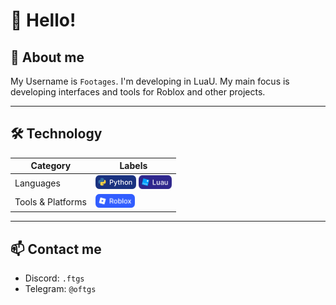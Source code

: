 # 👋 Hello!

## 👤 About me

My Username is `Footages`. I'm developing in LuaU. 
My main focus is developing interfaces and tools for Roblox and other projects.

---

## 🛠️ Technology

| Category | Labels |
|---|---|
| Languages | <img height="22px" src="./images/python.png"/> <img height="22px" src="./images/luau.png"/> |
| Tools & Platforms | <img height="22px" src="./images/roblox.png"/> | 

---

## 📫 Contact me
- Discord: `.ftgs`
- Telegram: `@oftgs`
